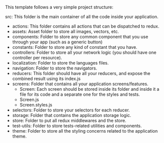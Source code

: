 This template follows a very simple project structure:

src: This folder is the main container of all the code inside your application. 
  - actions: This folder contains all actions that can be dispatched to redux.
  - assets: Asset folder to store all images, vectors, etc.
  -  components: Folder to store any common component that you use through your app (such as a generic button)
  -  constants: Folder to store any kind of constant that you have.
  -  controllers: Folder to store all your network logic (you should have one controller per resource).
  -  localization: Folder to store the languages files.
  -  navigation: Folder to store the navigators.
  -  reducers: This folder should have all your reducers, and expose the combined result using its index.js
  -  screens: Folder that contains all your application screens/features.
      -  Screen: Each screen should be stored inside its folder and inside it a file for its code and a separate one for the styles and tests.
      -  Screen.js
      -  Screen.styles.js
  -  selectors: Folder to store your selectors for each reducer.
  -  storage: Folder that contains the application storage logic.
  -  store: Folder to put all redux middlewares and the store.
  -  test-utils: Folder to store tests-related utilities and components.
  -  theme: Folder to store all the styling concerns related to the application theme.